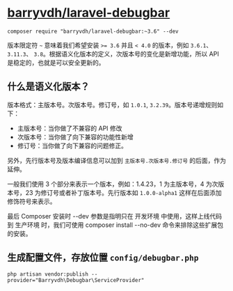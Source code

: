 # [barryvdh/laravel-debugbar](https://github.com/barryvdh/laravel-debugbar)

```
composer require "barryvdh/laravel-debugbar:~3.6" --dev
```
版本限定符 `~` 意味着我们希望安装 `>= 3.6` 并且 `< 4.0` 的版本，例如 `3.6.1`、 `3.11.3`、 `3.8`。根据语义化版本的定义，次版本号的变化是新增功能，所以 API 是稳定的，也就是可以安全更新的。

## 什么是语义化版本？
版本格式：主版本号。次版本号。修订号，如 `1.0.1`, `3.2.39`。版本号递增规则如下：
- 主版本号：当你做了不兼容的 API 修改
- 次版本号：当你做了向下兼容的功能性新增
- 修订号：当你做了向下兼容的问题修正。

另外，先行版本号及版本编译信息可以加到 `主版本号.次版本号.修订号` 的后面，作为延伸。

一般我们使用 3 个部分来表示一个版本，例如：1.4.23，1 为主版本号，4 为次版本号，23 为修订号或者补丁版本号。先行版本如 `1.0.0-alpha1` 这样在后面添加修饰符号来表示。

最后 Composer 安装时 --dev 参数是指明只在 开发环境 中使用，这样上线代码到 生产环境 时，我们可使用 composer install --no-dev 命令来排除这些扩展包的安装。

## 生成配置文件，存放位置 `config/debugbar.php`
```
php artisan vendor:publish --provider="Barryvdh\Debugbar\ServiceProvider"
```